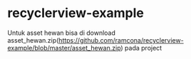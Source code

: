 # recyclerview-example

Untuk asset hewan bisa di download asset_hewan.zip(https://github.com/ramcona/recyclerview-example/blob/master/asset_hewan.zip) pada project
